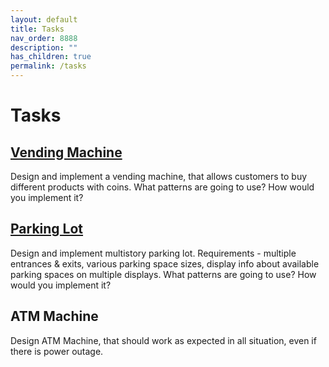 ```yaml
---
layout: default
title: Tasks
nav_order: 8888
description: ""
has_children: true
permalink: /tasks
---
```


# Tasks

## [Vending Machine](https://github.com/Iretha/design-patterns/tree/master/src/com/smdev/task/task0001)
Design and implement a vending machine, that allows customers to buy different products with coins.
What patterns are going to use? How would you implement it?

## [Parking Lot](https://github.com/Iretha/design-patterns/tree/master/src/com/smdev/task/task0002)
Design and implement multistory parking lot.
Requirements - multiple entrances & exits, various parking space sizes, display info about available parking spaces on multiple displays.
What patterns are going to use? How would you implement it?

## ATM Machine
Design ATM Machine, that should work as expected in all situation, even if there is power outage.
